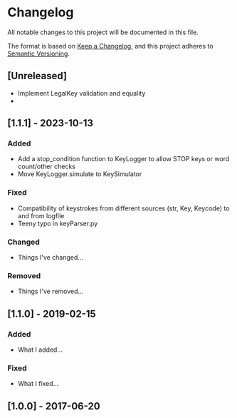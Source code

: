 # Changelog

All notable changes to this project will be documented in this file.

The format is based on [Keep a Changelog](https://keepachangelog.com/en/1.0.0/),
and this project adheres to [Semantic Versioning](https://semver.org/spec/v2.0.0.html).

## [Unreleased]
- Implement LegalKey validation and equality
- 
## [1.1.1] - 2023-10-13

### Added
- Add a stop_condition function to KeyLogger to allow STOP keys or word count/other checks
- Move KeyLogger.simulate to KeySimulator

### Fixed

- Compatibility of keystrokes from different sources (str, Key, Keycode) to and from logfile
- Teeny typo in keyParser.py 

### Changed

- Things I've changed...

### Removed

- Things I've removed...

## [1.1.0] - 2019-02-15

### Added

- What I added...

### Fixed

- What I fixed...

## [1.0.0] - 2017-06-20
